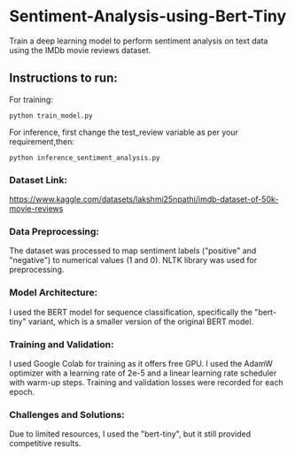 # Sentiment-Analysis-using-Bert-Tiny
Train a deep learning model to perform sentiment analysis on text data using the IMDb movie reviews dataset.

## Instructions to run:
For training:

``` python train_model.py ```

For inference, first change the test_review variable as per your requirement,then:

``` python inference_sentiment_analysis.py ```

### Dataset Link:
https://www.kaggle.com/datasets/lakshmi25npathi/imdb-dataset-of-50k-movie-reviews

### Data Preprocessing:
The dataset was processed to map sentiment labels ("positive" and "negative") to numerical values (1 and 0).
NLTK library was used for preprocessing.

### Model Architecture:
I used the BERT model for sequence classification, specifically the "bert-tiny" variant, which is a smaller version of the original BERT model. 

### Training and Validation:
I used Google Colab for training as it offers free GPU.
I used the AdamW optimizer with a learning rate of 2e-5 and a linear learning rate scheduler with warm-up steps.
Training and validation losses were recorded for each epoch.

### Challenges and Solutions:
Due to limited resources, I used the "bert-tiny", but it still provided competitive results.
